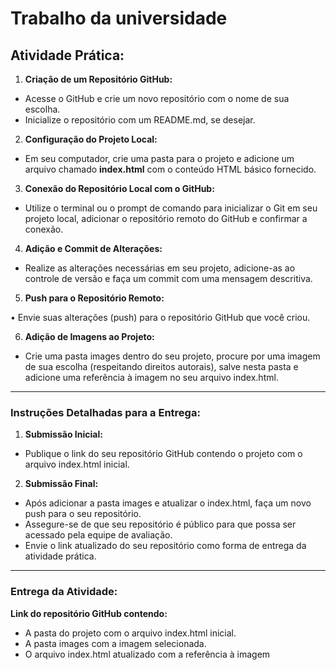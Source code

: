 # Trabalho da universidade

## Atividade Prática:

1. **Criação de um Repositório GitHub:**

* Acesse o GitHub e crie um novo repositório com o nome de sua escolha.
* Inicialize o repositório com um README.md, se desejar.

2. **Configuração do Projeto Local:**

* Em seu computador, crie uma pasta para o projeto e adicione um arquivo chamado **index.html** com o conteúdo HTML básico fornecido.

3. **Conexão do Repositório Local com o GitHub:**

* Utilize o terminal ou o prompt de comando para inicializar o Git em seu projeto local, adicionar o repositório remoto do GitHub e confirmar a conexão.

4. **Adição e Commit de Alterações:**

* Realize as alterações necessárias em seu projeto, adicione-as ao controle de versão e faça um commit com uma mensagem descritiva.

5. **Push para o Repositório Remoto:**

• Envie suas alterações (push) para o repositório GitHub que você criou.

6. **Adição de Imagens ao Projeto:**

* Crie uma pasta images dentro do seu projeto, procure por uma imagem de sua escolha (respeitando direitos autorais), salve nesta pasta e adicione uma referência à imagem no seu arquivo index.html.

---

### Instruções Detalhadas para a Entrega:

1. **Submissão Inicial:**

* Publique o link do seu repositório GitHub contendo o projeto com o arquivo index.html inicial.

2. **Submissão Final:**

* Após adicionar a pasta images e atualizar o index.html, faça um novo push para o seu repositório.
* Assegure-se de que seu repositório é público para que possa ser acessado pela equipe de avaliação.
* Envie o link atualizado do seu repositório como forma de entrega da atividade prática.
---
### Entrega da Atividade:

**Link do repositório GitHub contendo:**

* A pasta do projeto com o arquivo index.html inicial.
* A pasta images com a imagem selecionada.
* O arquivo index.html atualizado com a referência à imagem